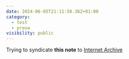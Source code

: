 ```yaml
---
date: 2024-06-05T21:11:58.362+01:00
category:
  - test
  - prova
visibility: public
---
```


Trying to syndicate **this note** to [Internet Archive](https://archive.org/)
